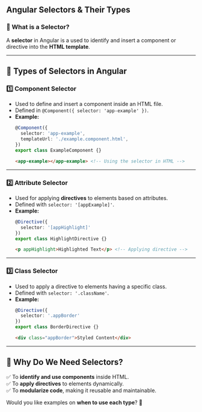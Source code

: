 ## **Angular Selectors & Their Types**  

### **🔹 What is a Selector?**  
A **selector** in Angular is a  used to identify and insert a component or directive into the **HTML template**.  

--- 

## **🔹 Types of Selectors in Angular**
### **1️⃣ Component Selector**
- Used to define and insert a component inside an HTML file.  
- Defined in `@Component({ selector: 'app-example' })`.  
- **Example:**
  ```typescript
  @Component({
    selector: 'app-example',
    templateUrl: './example.component.html',
  })
  export class ExampleComponent {}
  ```
  ```html
  <app-example></app-example> <!-- Using the selector in HTML -->
  ```

---

### **2️⃣ Attribute Selector**
- Used for applying **directives** to elements based on attributes.  
- Defined with `selector: '[appExample]'`.  
- **Example:**
  ```typescript
  @Directive({
    selector: '[appHighlight]'
  })
  export class HighlightDirective {}
  ```
  ```html
  <p appHighlight>Highlighted Text</p> <!-- Applying directive -->
  ```

---

### **3️⃣ Class Selector**
- Used to apply a directive to elements having a specific class.  
- Defined with `selector: '.className'`.  
- **Example:**
  ```typescript
  @Directive({
    selector: '.appBorder'
  })
  export class BorderDirective {}
  ```
  ```html
  <div class="appBorder">Styled Content</div>
  ```

---

## **🔹 Why Do We Need Selectors?**
✅ To **identify and use components** inside HTML.  
✅ To **apply directives** to elements dynamically.  
✅ To **modularize code**, making it reusable and maintainable.  

Would you like examples on **when to use each type**? 🚀